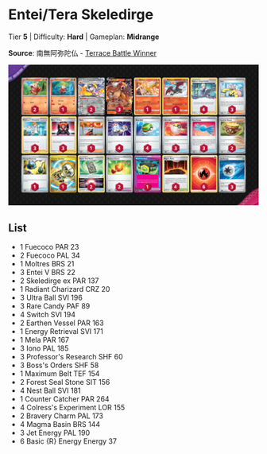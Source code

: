 # Entei/Tera Skeledirge

Tier **5** | Difficulty: **Hard** | Gameplan: **Midrange**

**Source**: 南無阿弥陀仏 - [Terrace Battle Winner](https://twitter.com/laughteria_TCG/status/1756323649555210512)

![decklist](../../!Images/Standard/10BRS-TEF/Entei-Skeledirge.png)

## List
* 1 Fuecoco PAR 23
* 2 Fuecoco PAL 34
* 1 Moltres BRS 21
* 3 Entei V BRS 22
* 2 Skeledirge ex PAR 137
* 1 Radiant Charizard CRZ 20
* 3 Ultra Ball SVI 196
* 3 Rare Candy PAF 89
* 4 Switch SVI 194
* 2 Earthen Vessel PAR 163
* 1 Energy Retrieval SVI 171
* 1 Mela PAR 167
* 3 Iono PAL 185
* 3 Professor's Research SHF 60
* 3 Boss's Orders SHF 58
* 1 Maximum Belt TEF 154
* 2 Forest Seal Stone SIT 156
* 4 Nest Ball SVI 181
* 1 Counter Catcher PAR 264
* 4 Colress's Experiment LOR 155
* 2 Bravery Charm PAL 173
* 4 Magma Basin BRS 144
* 3 Jet Energy PAL 190
* 6 Basic {R} Energy Energy 37
